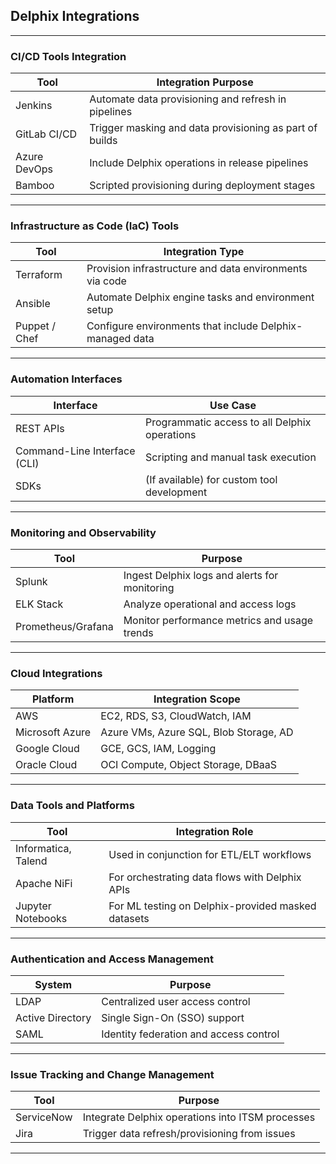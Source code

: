 ## Delphix Integrations

---

### **CI/CD Tools Integration**

| Tool         | Integration Purpose                                     |
| ------------ | ------------------------------------------------------- |
| Jenkins      | Automate data provisioning and refresh in pipelines     |
| GitLab CI/CD | Trigger masking and data provisioning as part of builds |
| Azure DevOps | Include Delphix operations in release pipelines         |
| Bamboo       | Scripted provisioning during deployment stages          |

---

### **Infrastructure as Code (IaC) Tools**

| Tool          | Integration Type                                         |
| ------------- | -------------------------------------------------------- |
| Terraform     | Provision infrastructure and data environments via code  |
| Ansible       | Automate Delphix engine tasks and environment setup      |
| Puppet / Chef | Configure environments that include Delphix-managed data |

---

### **Automation Interfaces**

| Interface                    | Use Case                                      |
| ---------------------------- | --------------------------------------------- |
| REST APIs                    | Programmatic access to all Delphix operations |
| Command-Line Interface (CLI) | Scripting and manual task execution           |
| SDKs                         | (If available) for custom tool development    |

---

### **Monitoring and Observability**

| Tool               | Purpose                                       |
| ------------------ | --------------------------------------------- |
| Splunk             | Ingest Delphix logs and alerts for monitoring |
| ELK Stack          | Analyze operational and access logs           |
| Prometheus/Grafana | Monitor performance metrics and usage trends  |

---

### **Cloud Integrations**

| Platform        | Integration Scope                      |
| --------------- | -------------------------------------- |
| AWS             | EC2, RDS, S3, CloudWatch, IAM          |
| Microsoft Azure | Azure VMs, Azure SQL, Blob Storage, AD |
| Google Cloud    | GCE, GCS, IAM, Logging                 |
| Oracle Cloud    | OCI Compute, Object Storage, DBaaS     |

---

### **Data Tools and Platforms**

| Tool                | Integration Role                                   |
| ------------------- | -------------------------------------------------- |
| Informatica, Talend | Used in conjunction for ETL/ELT workflows          |
| Apache NiFi         | For orchestrating data flows with Delphix APIs     |
| Jupyter Notebooks   | For ML testing on Delphix-provided masked datasets |

---

### **Authentication and Access Management**

| System           | Purpose                                |
| ---------------- | -------------------------------------- |
| LDAP             | Centralized user access control        |
| Active Directory | Single Sign-On (SSO) support           |
| SAML             | Identity federation and access control |

---

### **Issue Tracking and Change Management**

| Tool       | Purpose                                          |
| ---------- | ------------------------------------------------ |
| ServiceNow | Integrate Delphix operations into ITSM processes |
| Jira       | Trigger data refresh/provisioning from issues    |

---
